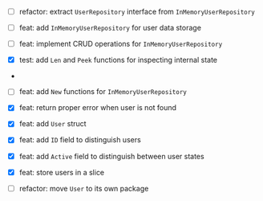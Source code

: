 - [ ] refactor: extract `UserRepository` interface from `InMemoryUserRepository`
- [ ] feat: add `InMemoryUserRepository` for user data storage
- [ ] feat: implement CRUD operations for `InMemoryUserRepository`

- [x] test: add `Len` and `Peek` functions for inspecting internal state
-
- [ ] feat: add `New` functions for `InMemoryUserRepository`

- [x] feat: return proper error when user is not found

- [x] feat: add `User` struct
- [x] feat: add `ID` field to distinguish users
- [x] feat: add `Active` field to distinguish between user states
- [x] feat: store users in a slice
- [ ] refactor: move `User` to its own package